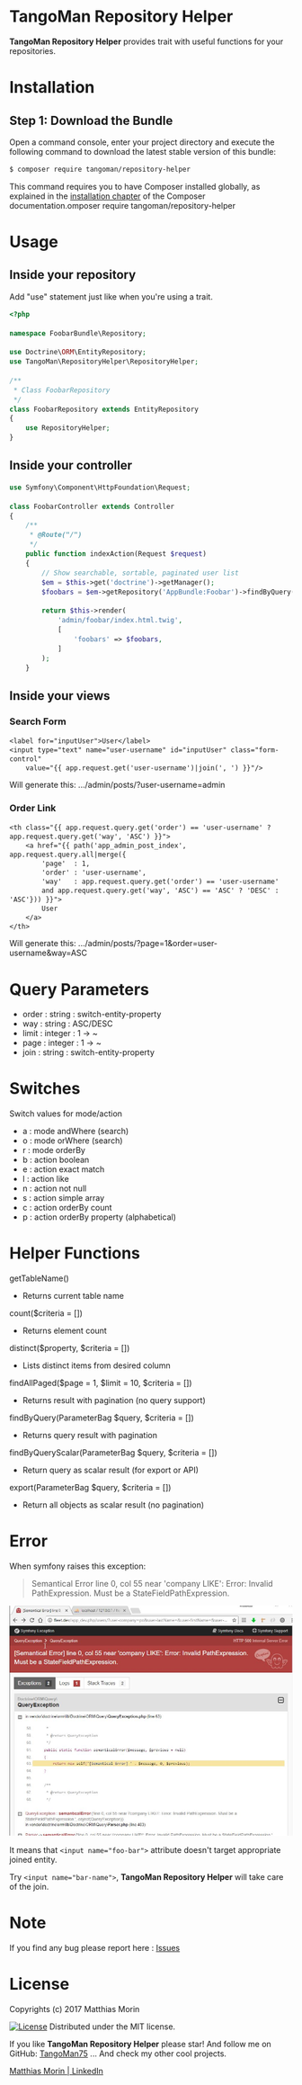 TangoMan Repository Helper
==========================

**TangoMan Repository Helper** provides trait with useful functions for your repositories.

Installation
============

Step 1: Download the Bundle
---------------------------

Open a command console, enter your project directory and execute the
following command to download the latest stable version of this bundle:

```bash
$ composer require tangoman/repository-helper
```

This command requires you to have Composer installed globally, as explained
in the [installation chapter](https://getcomposer.org/doc/00-intro.md)
of the Composer documentation.omposer require tangoman/repository-helper


Usage
=====

Inside your repository
----------------------

Add "use" statement just like when you're using a trait.

```php
<?php

namespace FoobarBundle\Repository;

use Doctrine\ORM\EntityRepository;
use TangoMan\RepositoryHelper\RepositoryHelper;

/**
 * Class FoobarRepository
 */
class FoobarRepository extends EntityRepository
{
    use RepositoryHelper;
}
```

Inside your controller
----------------------

```php
use Symfony\Component\HttpFoundation\Request;

class FoobarController extends Controller
{
    /**
     * @Route("/")
     */
    public function indexAction(Request $request)
    {
        // Show searchable, sortable, paginated user list
        $em = $this->get('doctrine')->getManager();
        $foobars = $em->getRepository('AppBundle:Foobar')->findByQuery($request);

        return $this->render(
            'admin/foobar/index.html.twig',
            [
                'foobars' => $foobars,
            ]
        );
    }
```

Inside your views
-----------------

### Search Form
```twig
<label for="inputUser">User</label>
<input type="text" name="user-username" id="inputUser" class="form-control"
    value="{{ app.request.get('user-username')|join(', ') }}"/>
```
Will generate this: 
.../admin/posts/?user-username=admin


### Order Link
```twig
<th class="{{ app.request.query.get('order') == 'user-username' ? app.request.query.get('way', 'ASC') }}">
    <a href="{{ path('app_admin_post_index', app.request.query.all|merge({
        'page'  : 1,
        'order' : 'user-username',
        'way'   : app.request.query.get('order') == 'user-username'
        and app.request.query.get('way', 'ASC') == 'ASC' ? 'DESC' : 'ASC'})) }}">
        User
    </a>
</th>
```
Will generate this: 
.../admin/posts/?page=1&order=user-username&way=ASC


Query Parameters
================

 - order : string  : switch-entity-property
 - way   : string  : ASC/DESC
 - limit : integer : 1 -> ~
 - page  : integer : 1 -> ~
 - join  : string : switch-entity-property


Switches
========

Switch values for mode/action
 - a : mode andWhere (search)
 - o : mode orWhere (search)
 - r : mode orderBy
 - b : action boolean
 - e : action exact match
 - l : action like
 - n : action not null
 - s : action simple array
 - c : action orderBy count
 - p : action orderBy property (alphabetical)


Helper Functions
================

getTableName()
 - Returns current table name

count($criteria = [])
 - Returns element count

distinct($property, $criteria = [])
 - Lists distinct items from desired column

findAllPaged($page = 1, $limit = 10, $criteria = [])
 - Returns result with pagination (no query support)

findByQuery(ParameterBag $query, $criteria = [])
 - Returns query result with pagination

findByQueryScalar(ParameterBag $query, $criteria = [])
 - Return query as scalar result (for export or API)

export(ParameterBag $query, $criteria = [])
 - Return all objects as scalar result (no pagination)


Error
=====

When symfony raises this exception:

> Semantical Error line 0, col 55 near 'company LIKE': Error: Invalid PathExpression. Must be a StateFieldPathExpression.

![semantical error][semantical-error]

It means that `<input name="foo-bar">` attribute doesn't target appropriate joined entity.

Try `<input name="bar-name">`, **TangoMan Repository Helper** will take care of the join.

Note
====

If you find any bug please report here : [Issues](https://github.com/TangoMan75/RepositoryHelper/issues/new)

License
=======

Copyrights (c) 2017 Matthias Morin

[![License][license-MIT]][license-url]
Distributed under the MIT license.

If you like **TangoMan Repository Helper** please star!
And follow me on GitHub: [TangoMan75](https://github.com/TangoMan75)
... And check my other cool projects.

[Matthias Morin | LinkedIn](https://www.linkedin.com/in/morinmatthias)

[license-GPL]: https://img.shields.io/badge/Licence-GPLv3.0-green.svg
[license-MIT]: https://img.shields.io/badge/Licence-MIT-green.svg
[license-url]: LICENSE
[semantical-error]: Resources/doc/semantical_error.jpg

